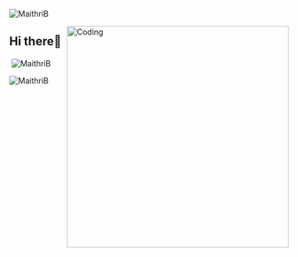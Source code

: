 <p align="left"> <img src="https://komarev.com/ghpvc/?username=MaithriB&label=Profile%20views&color=129e00&style=plastic" alt="MaithriB" /> </p>
<img align="right" alt="Coding" width="400" src="https://resultpediabd.com/wp-content/uploads/2019/08/me.gif">

<h2> Hi there👋 </h2>



<!--<p><img align="left" src="https://github-readme-stats.vercel.app/api/top-langs?username=MaithriB&show_icons=true&locale=en&layout=compact" alt="MaithriB" /></p> -->

<p>&nbsp;<img align="center" src="https://github-readme-stats.vercel.app/api?username=MaithriB&show_icons=true&locale=en" alt="MaithriB" /></p>

<p><img align="center" src="https://github-readme-streak-stats.herokuapp.com/?user=MaithriB&" alt="MaithriB" /></p>
